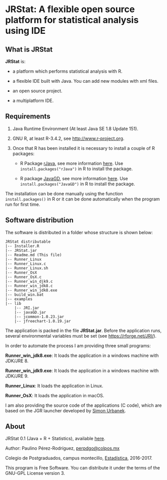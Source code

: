 # JRStat: A flexible open source platform for statistical analysis using IDE

## What is JRStat

**JRStat** is: 

- a platform which performs statistical analysis with R.

- a flexible IDE built with Java. You can add new modules with xml files.

- an open source project.

- a multiplatform IDE.

## Requirements

1) Java Runtime Environment (At least Java SE 1.8 Update 151).

2) GNU R, at least R-3.4.2, see http://www.r-project.org.

3) Once that R has been installed it is necessary to install a couple of R packages:

    - R Package [rJava](https://cran.r-project.org/web/packages/rJava/index.html), see more information [here](https://rforge.net/rJava/). Use `install.packages("rJava")` in R to install the package.

   - R package [JavaGD](https://cran.r-project.org/web/packages/JavaGD/index.html), see more information [here](https://rforge.net/JavaGD/). Use `install.packages("JavaGD")` in R to install the package. 

The installation can be done manually using the function `install.packages()` in R or it can be done automatically when the program run for first time.

## Software distribution

The software is distributed in a folder whose structure is shown below:

~~~
JRStat distributable
|-- Installer.R
|-- JRStat.jar
|-- Readme.md (This file)
|-- Runner_Linux
|-- Runner_Linux.c
|-- Runner_Linux.sh
|-- Runner_OsX
|-- Runner_OsX.c
|-- Runner_win_djk9.c
|-- Runner_win_jdk8.c
|-- Runner_win_jdk8.exe
|-- build_win.bat
|-- examples
|-- lib
    |-- JRI.jar
    |-- javaGD.jar
    |-- jcommon-1.0.23.jar
    |-- jfreechart-1.0.19.jar
~~~

The application is packed in the file **JRStat.jar**. Before the application runs, several environmental variables must be set (see https://rforge.net/JRI/).

In order to automate the process I am providing three small programs:

**Runner_win_jdk8.exe**: It loads the application in a windows machine with JDK/JRE 8.

**Runner_win_jdk9.exe**: It loads the application in a windows machine with JDK/JRE 9.

**Runner_Linux**: It loads the application in Linux.

**Runner_OsX**: It loads the application in macOS.

I am also providing the source code of the applications (C code), which are based on the JGR launcher developed by [Simon Urbanek](https://www.rforge.net/JGR/).

## About

JRStat 0.1 (Java + R + Statistics), available [here](http://est.colpos.mx/JRStat/).

Author: Paulino Pérez-Rodríguez, perpdgo@colpos.mx

Colegio de Postgraduados, campus montecillo, [Estadística](http://www.colpos.mx/wb/index.php/campus-montecillo/posgrados/socioeconomica-estadistica-e-informatica/estadistica), 2016-2017.

This program is Free Software.
You can distribute it under the terms
of the GNU-GPL License version 3.

